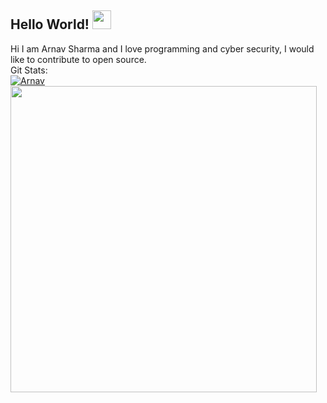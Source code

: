 ## Hello World! <img src="https://raw.githubusercontent.com/MartinHeinz/MartinHeinz/master/wave.gif" width="30px">
Hi I am Arnav Sharma and I love programming and cyber security, I would like to contribute to open source. 
<br>Git Stats:
<br>
<a href="https://github.com/anuraghazra/github-readme-stats">
  <img src="https://github-readme-stats.vercel.app/api?username=A12N4V&show_icons=true&theme=gotham" alt="Arnav" />
</a>
<a href="https://github.com/anuraghazra/convoychat">
  <img src="https://github-readme-stats.vercel.app/api/top-langs/?username=A12N4V&&theme=gotham&layout=compact" width=490/>
</a>
